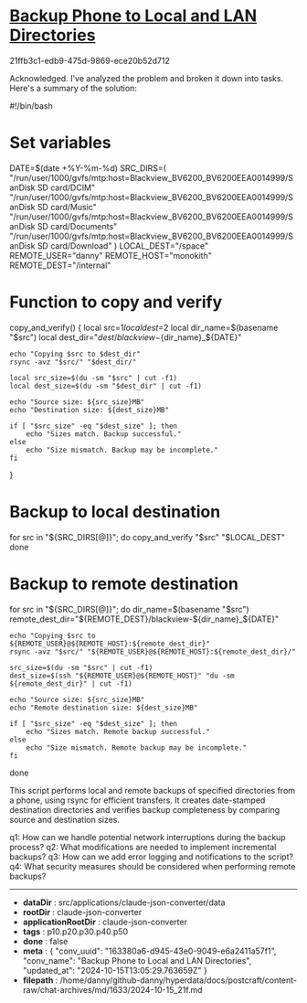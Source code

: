 # [Backup Phone to Local and LAN Directories](https://claude.ai/chat/163380a6-d945-43e0-9049-e6a2411a57f1)

21ffb3c1-edb9-475d-9869-ece20b52d712

 Acknowledged. I've analyzed the problem and broken it down into tasks. Here's a summary of the solution:

<antArtifact identifier="phone-backup-script" type="application/vnd.ant.code" language="bash" title="Bash script for phone backup">
#!/bin/bash

# Set variables
DATE=$(date +%Y-%m-%d)
SRC_DIRS=(
    "/run/user/1000/gvfs/mtp:host=Blackview_BV6200_BV6200EEA0014999/SanDisk SD card/DCIM"
    "/run/user/1000/gvfs/mtp:host=Blackview_BV6200_BV6200EEA0014999/SanDisk SD card/Music"
    "/run/user/1000/gvfs/mtp:host=Blackview_BV6200_BV6200EEA0014999/SanDisk SD card/Documents"
    "/run/user/1000/gvfs/mtp:host=Blackview_BV6200_BV6200EEA0014999/SanDisk SD card/Download"
)
LOCAL_DEST="/space"
REMOTE_USER="danny"
REMOTE_HOST="monokith"
REMOTE_DEST="/internal"

# Function to copy and verify
copy_and_verify() {
    local src=$1
    local dest=$2
    local dir_name=$(basename "$src")
    local dest_dir="${dest}/blackview-${dir_name}_${DATE}"

    echo "Copying $src to $dest_dir"
    rsync -avz "$src/" "$dest_dir/"

    local src_size=$(du -sm "$src" | cut -f1)
    local dest_size=$(du -sm "$dest_dir" | cut -f1)

    echo "Source size: ${src_size}MB"
    echo "Destination size: ${dest_size}MB"

    if [ "$src_size" -eq "$dest_size" ]; then
        echo "Sizes match. Backup successful."
    else
        echo "Size mismatch. Backup may be incomplete."
    fi
}

# Backup to local destination
for src in "${SRC_DIRS[@]}"; do
    copy_and_verify "$src" "$LOCAL_DEST"
done

# Backup to remote destination
for src in "${SRC_DIRS[@]}"; do
    dir_name=$(basename "$src")
    remote_dest_dir="${REMOTE_DEST}/blackview-${dir_name}_${DATE}"
    
    echo "Copying $src to ${REMOTE_USER}@${REMOTE_HOST}:${remote_dest_dir}"
    rsync -avz "$src/" "${REMOTE_USER}@${REMOTE_HOST}:${remote_dest_dir}/"

    src_size=$(du -sm "$src" | cut -f1)
    dest_size=$(ssh "${REMOTE_USER}@${REMOTE_HOST}" "du -sm ${remote_dest_dir}" | cut -f1)

    echo "Source size: ${src_size}MB"
    echo "Remote destination size: ${dest_size}MB"

    if [ "$src_size" -eq "$dest_size" ]; then
        echo "Sizes match. Remote backup successful."
    else
        echo "Size mismatch. Remote backup may be incomplete."
    fi
done
</antArtifact>

This script performs local and remote backups of specified directories from a phone, using rsync for efficient transfers. It creates date-stamped destination directories and verifies backup completeness by comparing source and destination sizes.

q1: How can we handle potential network interruptions during the backup process?
q2: What modifications are needed to implement incremental backups?
q3: How can we add error logging and notifications to the script?
q4: What security measures should be considered when performing remote backups?

---

* **dataDir** : src/applications/claude-json-converter/data
* **rootDir** : claude-json-converter
* **applicationRootDir** : claude-json-converter
* **tags** : p10.p20.p30.p40.p50
* **done** : false
* **meta** : {
  "conv_uuid": "163380a6-d945-43e0-9049-e6a2411a57f1",
  "conv_name": "Backup Phone to Local and LAN Directories",
  "updated_at": "2024-10-15T13:05:29.763659Z"
}
* **filepath** : /home/danny/github-danny/hyperdata/docs/postcraft/content-raw/chat-archives/md/1633/2024-10-15_21f.md